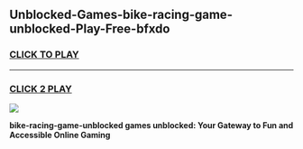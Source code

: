 
## Unblocked-Games-bike-racing-game-unblocked-Play-Free-bfxdo
<h3>
<a href="https://premium76.site?title=bike-racing-game-unblocked&ref=19M">CLICK TO PLAY</a></h3>
<hr>

<h3>
<a href="https://premium76.site?title=bike-racing-game-unblocked&ref=19M">CLICK 2 PLAY</a>
  
</h3>

<a href="https://premium76.site?title=bike-racing-game-unblocked&ref=19M"><img src="https://clearcache.store/games.png"></a>


**bike-racing-game-unblocked games unblocked: Your Gateway to Fun and Accessible Online Gaming**
